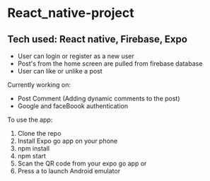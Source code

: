 # React_native-project
## Tech used: React native, Firebase, Expo

* User can login or register as a new user
* Post's from the home screen are pulled from firebase database
* User can like or unlike a post

Currently working on:
* Post Comment (Adding dynamic comments to the post)
* Google and faceBoook authentication

To use the app:

1. Clone the repo
2. Install Expo go app on your phone
3. npm install
4. npm start
5. Scan the QR code from your expo go app or
6. Press a to launch Android emulator
